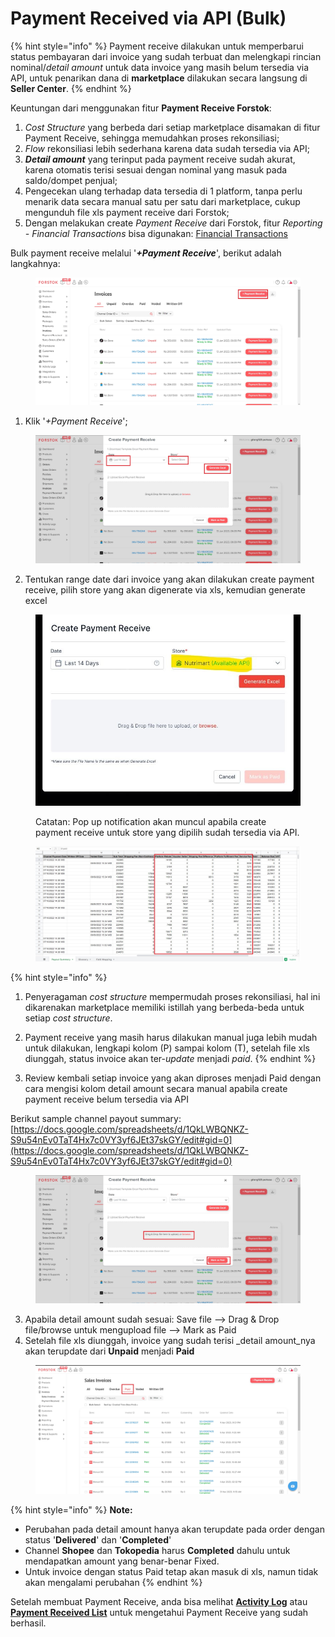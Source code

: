 # Payment Received via API (Bulk)

{% hint style="info" %}
Payment receive dilakukan untuk memperbarui status pembayaran dari invoice yang sudah terbuat dan melengkapi rincian nominal/_detail amount_ untuk data invoice yang masih belum tersedia via API, untuk penarikan dana di **marketplace** dilakukan secara langsung di **Seller Center**.
{% endhint %}

Keuntungan dari menggunakan fitur **Payment Receive Forstok**:

1. _Cost Structure_ yang berbeda dari setiap marketplace disamakan di fitur Payment Receive, sehingga memudahkan proses rekonsiliasi;
2. _Flow_ rekonsiliasi lebih sederhana karena data sudah tersedia via API;
3. _**Detail amount**_ yang terinput pada payment receive sudah akurat, karena otomatis terisi sesuai dengan nominal yang masuk pada saldo/dompet penjual;
4. Pengecekan ulang terhadap data tersedia di 1 platform, tanpa perlu menarik data secara manual satu per satu dari marketplace, cukup mengunduh file xls payment receive dari Forstok;
5. Dengan melakukan create _Payment Receive_ dari Forstok, fitur _Reporting - Financial Transactions_ bisa digunakan: [Financial Transactions](../reports/financial-reports.md)

Bulk payment receive melalui '_**+Payment Receive**_', berikut adalah langkahnya:

<figure><img src="../../.gitbook/assets/Screenshot 2023-02-06 153516.jpg" alt=""><figcaption></figcaption></figure>

1. Klik '_+Payment Receive_';

<figure><img src="../../.gitbook/assets/Screenshot 2023-02-06 153641.jpg" alt=""><figcaption></figcaption></figure>

2. Tentukan range date dari invoice yang akan dilakukan create payment receive, pilih store yang akan digenerate via xls, kemudian generate excel

<figure><img src="../../.gitbook/assets/image (5) (3).png" alt=""><figcaption><p>Catatan: Pop up notification akan muncul apabila create payment receive untuk store yang dipilih sudah tersedia via API.</p></figcaption></figure>

<figure><img src="../../.gitbook/assets/Screenshot 2023-02-06 154848.jpg" alt=""><figcaption></figcaption></figure>

{% hint style="info" %}
1. Penyeragaman _cost structure_ mempermudah proses rekonsiliasi, hal ini dikarenakan marketplace memiliki istillah yang berbeda-beda untuk setiap _cost structure_.&#x20;
2. Payment receive yang masih harus dilakukan manual juga lebih mudah untuk dilakukan, lengkapi kolom (P) sampai kolom (T), setelah file xls diunggah, status invoice akan ter-_update_ menjadi _paid_.
{% endhint %}

3. Review kembali setiap invoice yang akan diproses menjadi Paid dengan cara mengisi kolom detail amount secara manual apabila create payment receive belum tersedia via API

Berikut sample channel payout summary: [https://docs.google.com/spreadsheets/d/1QkLWBQNKZ-S9u54nEv0TaT4Hx7c0VY3yf6JEt37skGY/edit#gid=0](https://docs.google.com/spreadsheets/d/1QkLWBQNKZ-S9u54nEv0TaT4Hx7c0VY3yf6JEt37skGY/edit#gid=0)

<figure><img src="../../.gitbook/assets/Screenshot 2023-02-06 155110.jpg" alt=""><figcaption></figcaption></figure>

3. Apabila detail amount sudah sesuai: Save file --> Drag & Drop file/browse untuk mengupload file --> Mark as Paid
4. Setelah file xls diunggah, invoice yang sudah terisi _detail amount_nya akan terupdate dari **Unpaid** menjadi **Paid**

<figure><img src="../../.gitbook/assets/Screenshot 2023-04-11 133541.jpg" alt=""><figcaption></figcaption></figure>

{% hint style="info" %}
**Note:**

* Perubahan pada detail amount hanya akan terupdate pada order dengan status '**Delivered**' dan '**Completed**'
* Channel **Shopee** dan **Tokopedia** harus **Completed** dahulu untuk mendapatkan amount yang benar-benar Fixed.
* Untuk invoice dengan status Paid tetap akan masuk di xls, namun tidak akan mengalami perubahan
{% endhint %}

Setelah membuat Payment Receive, anda bisa melihat [**Activity Log**](../dashboard/introduction-to-dashboard.md) atau [**Payment Received List**](payment-received-list.md) untuk mengetahui Payment Receive yang sudah berhasil.
